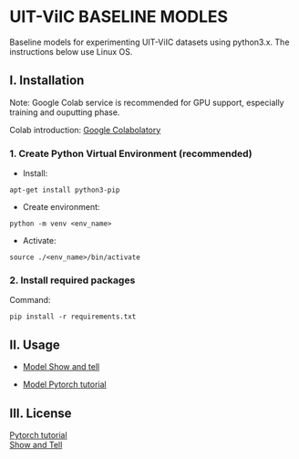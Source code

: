 # UIT-ViIC BASELINE MODLES
Baseline models for experimenting UIT-ViIC datasets using python3.x. The instructions below use Linux OS.

## I. Installation
Note: Google Colab service is recommended for GPU support, especially training and ouputting phase.

Colab introduction: [Google Colabolatory](https://colab.research.google.com/notebooks/intro.ipynb)

### 1. Create Python Virtual Environment (recommended)

- Install: 
 ```
 apt-get install python3-pip
 ```
- Create environment: 
```
python -m venv <env_name>
```
- Activate: 
```
source ./<env_name>/bin/activate
```

### 2. Install required packages

Command:
```
pip install -r requirements.txt
```

## II. Usage
- [Model Show and tell](./show_and_tell/README.md)

- [Model Pytorch tutorial](./pytorch-tutorial/README.md)

## III. License
[Pytorch tutorial](https://github.com/yunjey/pytorch-tutorial/tree/master/tutorials/03-advanced/image_captioning)  
[Show and Tell](https://github.com/nikhilmaram/Show_and_Tell)
